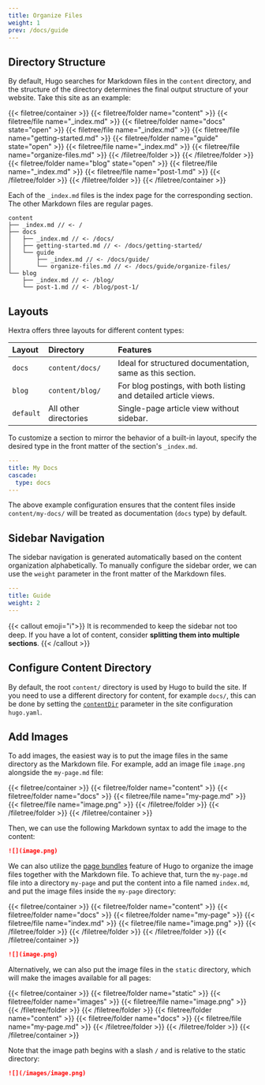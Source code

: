 ```yaml
---
title: Organize Files
weight: 1
prev: /docs/guide
---
```


## Directory Structure

By default, Hugo searches for Markdown files in the `content` directory, and the structure of the directory determines the final output structure of your website.
Take this site as an example:

<!--more-->

{{< filetree/container >}}
  {{< filetree/folder name="content" >}}
    {{< filetree/file name="_index.md" >}}
    {{< filetree/folder name="docs" state="open" >}}
      {{< filetree/file name="_index.md" >}}
      {{< filetree/file name="getting-started.md" >}}
      {{< filetree/folder name="guide" state="open" >}}
        {{< filetree/file name="_index.md" >}}
        {{< filetree/file name="organize-files.md" >}}
      {{< /filetree/folder >}}
    {{< /filetree/folder >}}
    {{< filetree/folder name="blog" state="open" >}}
      {{< filetree/file name="_index.md" >}}
      {{< filetree/file name="post-1.md" >}}
    {{< /filetree/folder >}}
  {{< /filetree/folder >}}
{{< /filetree/container >}}

Each of the `_index.md` files is the index page for the corresponding section. The other Markdown files are regular pages.

```
content
├── _index.md // <- /
├── docs
│   ├── _index.md // <- /docs/
│   ├── getting-started.md // <- /docs/getting-started/
│   └── guide
│       ├── _index.md // <- /docs/guide/
│       └── organize-files.md // <- /docs/guide/organize-files/
└── blog
    ├── _index.md // <- /blog/
    └── post-1.md // <- /blog/post-1/
```

## Layouts

Hextra offers three layouts for different content types:

| Layout    | Directory             | Features                                                         |
| :-------- | :-------------------- | :--------------------------------------------------------------- |
| `docs`    | `content/docs/`       | Ideal for structured documentation, same as this section.        |
| `blog`    | `content/blog/`       | For blog postings, with both listing and detailed article views. |
| `default` | All other directories | Single-page article view without sidebar.                        |

To customize a section to mirror the behavior of a built-in layout, specify the desired type in the front matter of the section's `_index.md`.

```yaml {filename="content/my-docs/_index.md"}
---
title: My Docs
cascade:
  type: docs
---
```

The above example configuration ensures that the content files inside `content/my-docs/` will be treated as documentation (`docs` type) by default.

## Sidebar Navigation

The sidebar navigation is generated automatically based on the content organization alphabetically. To manually configure the sidebar order, we can use the `weight` parameter in the front matter of the Markdown files.

```yaml {filename="content/docs/guide/_index.md"}
---
title: Guide
weight: 2
---
```

{{< callout emoji="ℹ️">}}
  It is recommended to keep the sidebar not too deep. If you have a lot of content, consider **splitting them into multiple sections**.
{{< /callout >}}

## Configure Content Directory

By default, the root `content/` directory is used by Hugo to build the site.
If you need to use a different directory for content, for example `docs/`, this can be done by setting the [`contentDir`](https://gohugo.io/getting-started/configuration/#contentdir) parameter in the site configuration `hugo.yaml`.

## Add Images

To add images, the easiest way is to put the image files in the same directory as the Markdown file.
For example, add an image file `image.png` alongside the `my-page.md` file:

{{< filetree/container >}}
  {{< filetree/folder name="content" >}}
    {{< filetree/folder name="docs" >}}
        {{< filetree/file name="my-page.md" >}}
        {{< filetree/file name="image.png" >}}
    {{< /filetree/folder >}}
  {{< /filetree/folder >}}
{{< /filetree/container >}}

Then, we can use the following Markdown syntax to add the image to the content:

```markdown {filename="content/docs/my-page.md"}
![](image.png)
```

We can also utilize the [page bundles][page-bundles] feature of Hugo to organize the image files together with the Markdown file. To achieve that, turn the `my-page.md` file into a directory `my-page` and put the content into a file named `index.md`, and put the image files inside the `my-page` directory:

{{< filetree/container >}}
  {{< filetree/folder name="content" >}}
    {{< filetree/folder name="docs" >}}
        {{< filetree/folder name="my-page" >}}
            {{< filetree/file name="index.md" >}}
            {{< filetree/file name="image.png" >}}
        {{< /filetree/folder >}}
    {{< /filetree/folder >}}
  {{< /filetree/folder >}}
{{< /filetree/container >}}

```markdown {filename="content/docs/my-page/index.md"}
![](image.png)
```

Alternatively, we can also put the image files in the `static` directory, which will make the images available for all pages:

{{< filetree/container >}}
  {{< filetree/folder name="static" >}}
    {{< filetree/folder name="images" >}}
        {{< filetree/file name="image.png" >}}
    {{< /filetree/folder >}}
  {{< /filetree/folder >}}
  {{< filetree/folder name="content" >}}
    {{< filetree/folder name="docs" >}}
        {{< filetree/file name="my-page.md" >}}
    {{< /filetree/folder >}}
  {{< /filetree/folder >}}
{{< /filetree/container >}}

Note that the image path begins with a slash `/` and is relative to the static directory:

```markdown {filename="content/docs/my-page.md"}
![](/images/image.png)
```

[page-bundles]: https://gohugo.io/content-management/page-bundles/#leaf-bundles
